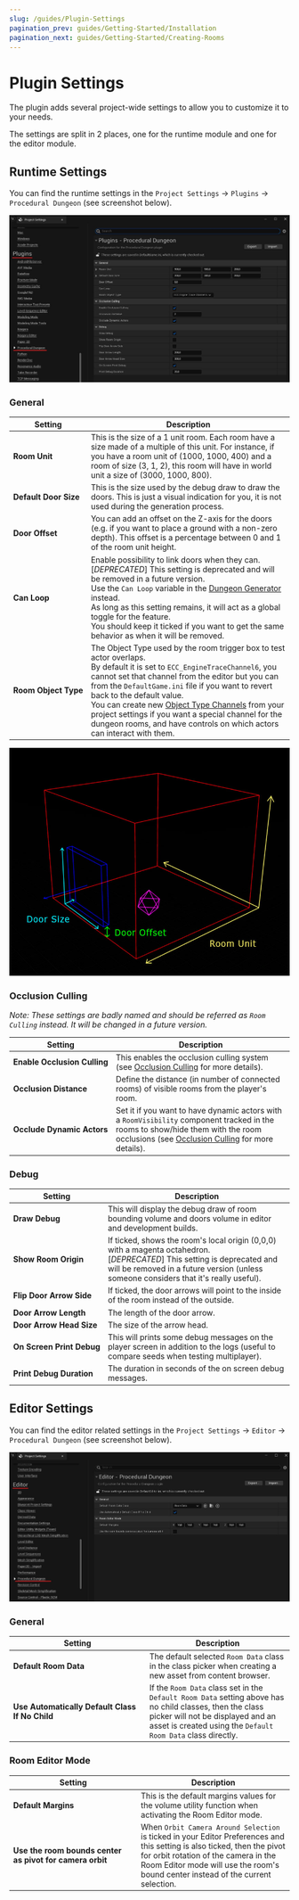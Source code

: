 ```yaml
---
slug: /guides/Plugin-Settings
pagination_prev: guides/Getting-Started/Installation
pagination_next: guides/Getting-Started/Creating-Rooms
---
```


# Plugin Settings

The plugin adds several project-wide settings to allow you to customize it to your needs.

The settings are split in 2 places, one for the runtime module and one for the editor module.

## Runtime Settings

You can find the runtime settings in the `Project Settings` -> `Plugins` -> `Procedural Dungeon` (see screenshot below).

![](../Images/PluginSettings.jpg)

### General

Setting | Description
---|---
**Room&#160;Unit** | This is the size of a 1 unit room. Each room have a size made of a multiple of this unit. For instance, if you have a room unit of (1000, 1000, 400) and a room of size (3, 1, 2), this room will have in world unit a size of (3000, 1000, 800).
**Default&#160;Door&#160;Size** | This is the size used by the debug draw to draw the doors. This is just a visual indication for you, it is not used during the generation process.
**Door&#160;Offset** | You can add an offset on the Z-axis for the doors (e.g. if you want to place a ground with a non-zero depth). This offset is a percentage between 0 and 1 of the room unit height.
**Can&#160;Loop** | Enable possibility to link doors when they can.<br/>[*DEPRECATED*] This setting is deprecated and will be removed in a future version.<br/>Use the `Can Loop` variable in the [Dungeon Generator](Dungeon-Generator.md) instead.<br/>As long as this setting remains, it will act as a global toggle for the feature.<br/>You should keep it ticked if you want to get the same behavior as when it will be removed.
**Room&#160;Object&#160;Type** | The Object Type used by the room trigger box to test actor overlaps.<br/>By default it is set to `ECC_EngineTraceChannel6`, you cannot set that channel from the editor but you can from the `DefaultGame.ini` file if you want to revert back to the default value.<br/>You can create new [Object Type Channels](https://docs.unrealengine.com/4.27/en-US/InteractiveExperiences/Physics/Collision/HowTo/AddCustomCollisionType/) from your project settings if you want a special channel for the dungeon rooms, and have controls on which actors can interact with them.

![](../Images/PluginRoomSettings.jpg)

### Occlusion Culling

*Note: These settings are badly named and should be referred as `Room Culling` instead. It will be changed in a future version.*

Setting | Description
---|---
**Enable&#160;Occlusion&#160;Culling** | This enables the occlusion culling system (see [Occlusion Culling](Occlusion-Culling.md) for more details).
**Occlusion&#160;Distance** | Define the distance (in number of connected rooms) of visible rooms from the player's room.
**Occlude&#160;Dynamic&#160;Actors** | Set it if you want to have dynamic actors with a `RoomVisibility` component tracked in the rooms to show/hide them with the room occlusions (see [Occlusion Culling](Occlusion-Culling.md) for more details).

### Debug

Setting | Description
---|---
**Draw&#160;Debug** | This will display the debug draw of room bounding volume and doors volume in editor and development builds.
**Show&#160;Room&#160;Origin** | If ticked, shows the room's local origin (0,0,0) with a magenta octahedron.<br/>[*DEPRECATED*] This setting is deprecated and will be removed in a future version (unless someone considers that it's really useful).
**Flip&#160;Door&#160;Arrow&#160;Side** | If ticked, the door arrows will point to the inside of the room instead of the outside.
**Door&#160;Arrow&#160;Length** | The length of the door arrow.
**Door&#160;Arrow&#160;Head&#160;Size** | The size of the arrow head.
**On&#160;Screen&#160;Print&#160;Debug** | This will prints some debug messages on the player screen in addition to the logs (useful to compare seeds when testing multiplayer).
**Print&#160;Debug&#160;Duration** | The duration in seconds of the on screen debug messages.

## Editor Settings

You can find the editor related settings in the `Project Settings` -> `Editor` -> `Procedural Dungeon` (see screenshot below).

![](../Images/PluginEditorSettings.jpg)

<!-- markdownlint-disable MD024 -->
### General
<!-- markdownlint-enable MD024 -->

Setting | Description
---|---
**Default&#160;Room&#160;Data** | The default selected `Room Data` class in the class picker when creating a new asset from content browser.
**Use&#160;Automatically&#160;Default&#160;Class If&#160;No&#160;Child** | If the `Room Data` class set in the `Default Room Data` setting above has no child classes, then the class picker will not be displayed and an asset is created using the `Default Room Data` class directly.

### Room Editor Mode

Setting | Description
---|---
**Default Margins** | This is the default margins values for the volume utility function when activating the Room Editor mode.
**Use&#160;the&#160;room&#160;bounds&#160;center as&#160;pivot&#160;for&#160;camera&#160;orbit** | When `Orbit Camera Around Selection` is ticked in your Editor Preferences and this setting is also ticked, then the pivot for orbit rotation of the camera in the Room Editor mode will use the room's bound center instead of the current selection.
